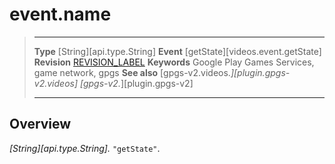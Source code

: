 # event.name

> --------------------- ------------------------------------------------------------------------------------------
> __Type__              [String][api.type.String]
> __Event__             [getState][videos.event.getState]
> __Revision__          [REVISION_LABEL](REVISION_URL)
> __Keywords__          Google Play Games Services, game network, gpgs
> __See also__          [gpgs-v2.videos.*][plugin.gpgs-v2.videos]
>                       [gpgs-v2.*][plugin.gpgs-v2]
> --------------------- ------------------------------------------------------------------------------------------

## Overview

_[String][api.type.String]._ `"getState"`.